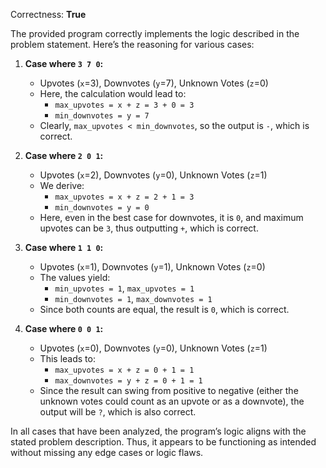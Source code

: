 Correctness: **True**

The provided program correctly implements the logic described in the problem statement. Here’s the reasoning for various cases:

1. **Case where `3 7 0`:**
   - Upvotes (`x`=3), Downvotes (`y`=7), Unknown Votes (`z`=0)
   - Here, the calculation would lead to:
     - `max_upvotes = x + z = 3 + 0 = 3`
     - `min_downvotes = y = 7`
   - Clearly, `max_upvotes < min_downvotes`, so the output is `-`, which is correct.

2. **Case where `2 0 1`:**
   - Upvotes (`x`=2), Downvotes (`y`=0), Unknown Votes (`z`=1)
   - We derive:
     - `max_upvotes = x + z = 2 + 1 = 3`
     - `min_downvotes = y = 0`
   - Here, even in the best case for downvotes, it is `0`, and maximum upvotes can be `3`, thus outputting `+`, which is correct.

3. **Case where `1 1 0`:**
   - Upvotes (`x`=1), Downvotes (`y`=1), Unknown Votes (`z`=0)
   - The values yield:
     - `min_upvotes = 1`, `max_upvotes = 1`
     - `min_downvotes = 1`, `max_downvotes = 1`
   - Since both counts are equal, the result is `0`, which is correct.

4. **Case where `0 0 1`:**
   - Upvotes (`x`=0), Downvotes (`y`=0), Unknown Votes (`z`=1)
   - This leads to:
     - `max_upvotes = x + z = 0 + 1 = 1`
     - `max_downvotes = y + z = 0 + 1 = 1`
   - Since the result can swing from positive to negative (either the unknown votes could count as an upvote or as a downvote), the output will be `?`, which is also correct.

In all cases that have been analyzed, the program’s logic aligns with the stated problem description. Thus, it appears to be functioning as intended without missing any edge cases or logic flaws.